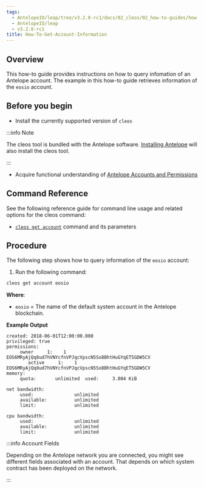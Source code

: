 ```yaml
---
tags:
  - AntelopeIO/leap/tree/v3.2.0-rc1/docs/02_cleos/02_how-to-guides/how-to-get-account-information.md
  - AntelopeIO/leap
  - v3.2.0-rc1
title: How-To-Get-Account-Information
---
```

## Overview

This how-to guide provides instructions on how to query infomation of an Antelope account. The example in this how-to guide retrieves information of the `eosio` account.

## Before you begin

* Install the currently supported version of `cleos`


:::info Note

The cleos tool is bundled with the Antelope software. [Installing Antelope](../../00_install/index.md) will also install the cleos tool.

:::


* Acquire functional understanding of [Antelope Accounts and Permissions](/docs/latest/protocol/accounts_and_permissions)

## Command Reference

See the following reference guide for command line usage and related options for the cleos command:

* [`cleos get account`](../03_command-reference/get/account.md) command and its parameters

## Procedure

The following step shows how to query information of the `eosio` account:

1. Run the following command:

```sh
cleos get account eosio
```
**Where**:

* `eosio` = The name of the default system account in the Antelope blockchain.

**Example Output**

```console
created: 2018-06-01T12:00:00.000
privileged: true
permissions:
     owner     1:    1 EOS6MRyAjQq8ud7hVNYcfnVPJqcVpscN5So8BhtHuGYqET5GDW5CV
        active     1:    1 EOS6MRyAjQq8ud7hVNYcfnVPJqcVpscN5So8BhtHuGYqET5GDW5CV
memory:
     quota:       unlimited  used:     3.004 KiB

net bandwidth:
     used:               unlimited
     available:          unlimited
     limit:              unlimited

cpu bandwidth:
     used:               unlimited
     available:          unlimited
     limit:              unlimited
```


:::info Account Fields

Depending on the Antelope network you are connected, you might see different fields associated with an account. That depends on which system contract has been deployed on the network.

:::

